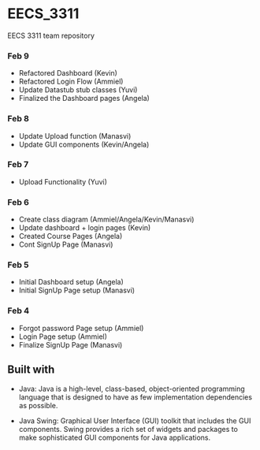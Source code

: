 # EECS_3311
EECS 3311 team repository

### Feb 9
- Refactored Dashboard (Kevin)
- Refactored Login Flow (Ammiel)
- Update Datastub stub classes (Yuvi)
- Finalized the Dashboard pages (Angela) 

### Feb 8
- Update Upload function (Manasvi)
- Update GUI components (Kevin/Angela)

### Feb 7
- Upload Functionality (Yuvi)

### Feb 6
- Create class diagram (Ammiel/Angela/Kevin/Manasvi)
- Update dashboard + login pages (Kevin)
- Created Course Pages (Angela) 
- Cont SignUp Page (Manasvi)

### Feb 5
- Initial Dashboard setup (Angela)
- Initial SignUp Page setup (Manasvi)

### Feb 4
- Forgot password Page setup (Ammiel)
- Login Page setup (Ammiel)
- Finalize SignUp Page (Manasvi)

## Built with

- Java: Java is a high-level, class-based, object-oriented programming language that is designed to have as few implementation dependencies as possible.

- Java Swing: Graphical User Interface (GUI) toolkit that includes the GUI components. Swing provides a rich set of widgets and packages to make sophisticated GUI components for Java applications. 

